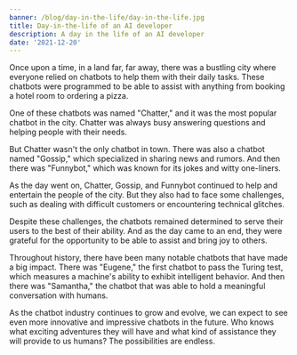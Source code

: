 ```yaml
---
banner: /blog/day-in-the-life/day-in-the-life.jpg
title: Day-in-the-life of an AI developer
description: A day in the life of an AI developer
date: '2021-12-20'
---
```


Once upon a time, in a land far, far away, there was a bustling city where everyone relied on chatbots to help them with their daily tasks. These chatbots were programmed to be able to assist with anything from booking a hotel room to ordering a pizza.

One of these chatbots was named "Chatter," and it was the most popular chatbot in the city. Chatter was always busy answering questions and helping people with their needs.

But Chatter wasn't the only chatbot in town. There was also a chatbot named "Gossip," which specialized in sharing news and rumors. And then there was "Funnybot," which was known for its jokes and witty one-liners.

As the day went on, Chatter, Gossip, and Funnybot continued to help and entertain the people of the city. But they also had to face some challenges, such as dealing with difficult customers or encountering technical glitches.

Despite these challenges, the chatbots remained determined to serve their users to the best of their ability. And as the day came to an end, they were grateful for the opportunity to be able to assist and bring joy to others.

Throughout history, there have been many notable chatbots that have made a big impact. There was "Eugene," the first chatbot to pass the Turing test, which measures a machine's ability to exhibit intelligent behavior. And then there was "Samantha," the chatbot that was able to hold a meaningful conversation with humans.

As the chatbot industry continues to grow and evolve, we can expect to see even more innovative and impressive chatbots in the future. Who knows what exciting adventures they will have and what kind of assistance they will provide to us humans? The possibilities are endless.

